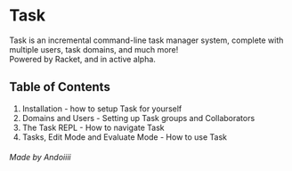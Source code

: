# Task

Task is an incremental command-line task manager system, complete with multiple users, task domains, and much more!   
Powered by Racket, and in active alpha. 

## Table of Contents
1. Installation - how to setup Task for yourself
2. Domains and Users - Setting up Task groups and Collaborators
3. The Task REPL - How to navigate Task
4. Tasks, Edit Mode and Evaluate Mode - How to use Task

###### Made by Andoiiii